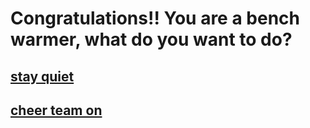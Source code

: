 # Congratulations!! You are a bench warmer, what do you want to do?
## [stay quiet](mean-look.md)
## [cheer team on](coach-sub.md)